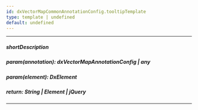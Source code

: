 ```yaml
---
id: dxVectorMapCommonAnnotationConfig.tooltipTemplate
type: template | undefined
default: undefined
---
```

---
##### shortDescription
<!-- %shortDescription% -->

##### param(annotation): dxVectorMapAnnotationConfig | any
<!-- %param(annotation)% -->

##### param(element): DxElement
<!-- %param(element)% -->

##### return: String | Element | jQuery
<!-- %return% -->

---
<!-- Description goes here -->

<!-- import * from 'api-reference\_hidden\dxChartCommonAnnotationConfig\tooltipTemplate.md' -->